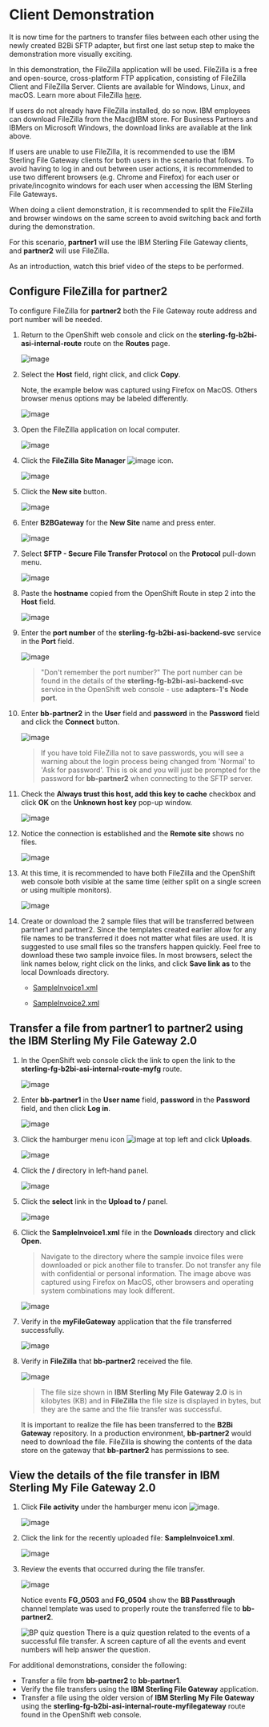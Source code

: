 # Client Demonstration

It is now time for the partners to transfer files between each other using the newly created B2Bi SFTP adapter, but first one last setup step to make the demonstration more visually exciting.

In this demonstration, the FileZilla application will be used. FileZilla is a free and open-source, cross-platform FTP application, consisting of FileZilla Client and FileZilla Server. Clients are available for Windows, Linux, and macOS. Learn more about FileZilla [here](https://filezilla-project.org/).

If users do not already have FileZilla installed, do so now. IBM employees can download FileZilla from the Mac@IBM store. For Business Partners and IBMers on Microsoft Windows, the download links are available at the link above.

If users are unable to use FileZilla, it is recommended to use the IBM Sterling File Gateway clients for both users in the scenario that follows. To avoid having to log in and out between user actions, it is recommended to use two different browsers (e.g. Chrome and Firefox) for each user or private/incognito windows for each user when accessing the IBM Sterling File Gateways.

When doing a client demonstration, it is recommended to split the FileZilla and browser windows on the same screen to avoid switching back and forth during the demonstration.

For this scenario, **partner1** will use the IBM Sterling File Gateway clients, and **partner2** will use FileZilla.

As an introduction, watch this brief video of the steps to be performed.

<!-- 
![type:video](_videos/SterlingDataExchange-ClientDemoWalkthrough-final.mp4)
-->

## Configure FileZilla for partner2

To configure FileZilla for **partner2** both the File Gateway route address and port number will be needed.

1. Return to the OpenShift web console and click on the **sterling-fg-b2bi-asi-internal-route** route on the **Routes** page.

    ![image](_attachments/OS_InternalRoute1.png)

1. Select the **Host** field, right click, and click **Copy**.

    Note, the example below was captured using Firefox on MacOS. Others browser menus options may be labeled differently.

    ![image](_attachments/OS_InternalRoute2.png)

1. Open the FileZilla application on local computer.

    ![image](_attachments/FileZilla.png)

1. Click the **FileZilla Site Manager** ![image](_attachments/FZSiteManagerIcon.png) icon.

    ![image](_attachments/FileZillaSiteManager.png)

1. Click the **New site** button.

    ![image](_attachments/FZ_NewSiteButton.png)

1. Enter **B2BGateway** for the **New Site** name and press enter.

    ![image](_attachments/FZ_NewSiteName.png)

1. Select **SFTP - Secure File Transfer Protocol** on the **Protocol** pull-down menu.

    ![image](_attachments/FZ_NewSiteProtocol.png)

1. Paste the **hostname** copied from the OpenShift Route in step 2 into the **Host** field.

    ![image](_attachments/FZ_NewSitePasteHost.png)

1. Enter the **port number** of the **sterling-fg-b2bi-asi-backend-svc** service in the **Port** field.

    ![image](_attachments/FZ_NewSitePort.png)

    > "Don't remember the port number?" The port number can be found in the details of the **sterling-fg-b2bi-asi-backend-svc** service in the OpenShift web console - use **adapters-1's** **Node port**.

1. Enter **bb-partner2** in the **User** field and **password** in the **Password** field and click the **Connect** button.

    ![image](_attachments/BB_FZ_NewSiteUserPassword.png)

    > If you have told FileZilla not to save passwords, you will see a warning about the login process being changed from 'Normal' to 'Ask for password'. This is ok and you will just be prompted for the password for **bb-partner2** when connecting to the SFTP server.

1. Check the **Always trust this host, add this key to cache** checkbox and click **OK** on the **Unknown host key** pop-up window.

    ![image](_attachments/FZ_UKnknownHostKey.png)

1. Notice the connection is established and the **Remote site** shows no files.

    ![image](_attachments/FZ_Connected.png)

1. At this time, it is recommended to have both FileZilla and the OpenShift web console both visible at the same time (either split on a single screen or using multiple monitors).

    ![image](_attachments/OS_FZ_splitScreen.png)

1. Create or download the 2 sample files that will be transferred between partner1 and partner2. Since the templates created earlier allow for any file names to be transferred it does not matter what files are used.  It is suggested to use small files so the transfers happen quickly.  Feel free to download these two sample invoice files. In most browsers, select the link names below, right click on the links, and click **Save link as** to the local Downloads directory.

    - [SampleInvoice1.xml](https://raw.githubusercontent.com/IBM/SalesEnablement-SterlingDataExchange-L3/main/tools/SampleInvoice1.xml)

    - [SampleInvoice2.xml](https://raw.githubusercontent.com/IBM/SalesEnablement-SterlingDataExchange-L3/main/tools/SampleInvoice2.xml)

## Transfer a file from partner1 to partner2 using the IBM Sterling My File Gateway 2.0

1. In the OpenShift web console click the link to open the link to the **sterling-fg-b2bi-asi-internal-route-myfg** route.

    ![image](_attachments/OS_Route-MyFG.png)

1. Enter **bb-partner1** in the **User name** field, **password** in the **Password** field, and then click **Log in**.

    ![image](_attachments/BB_MyFG_login.png)

1. Click the hamburger menu icon ![image](_attachments/MyFG_HamburgerIcon.png) at top left and click **Uploads**.

    ![image](_attachments/MyFG_UploadsMenu.png)

1. Click the **/** directory in left-hand panel.

    ![image](_attachments/MyFG_DirectorySelect.png)

1. Click the **select** link in the **Upload to /** panel.

    ![image](_attachments/MyFG_UploadPanel.png)

1. Click the **SampleInvoice1.xml** file in the **Downloads** directory and click **Open**.

    > Navigate to the directory where the sample invoice files were downloaded or pick another file to transfer. Do not transfer any file with confidential or personal information. The image above was captured using Firefox on MacOS, other browsers and operating system combinations may look different.

    <!-- alternate render for mkdocs
    !!! note "Note"
        Navigate to the directory where the sample invoice files were downloaded or pick another file to transfer. Do not transfer any file with confidential or personal information. The image above was captured using Firefox on MacOS, other browsers and operating system combinations may look different.
    -->

    ![image](_attachments/MyFG_UploadFileDialog.png)

1. Verify in the **myFileGateway** application that the file transferred successfully.

    ![image](_attachments/BB_MyFG_UploadFileTransferSuccess.png)

1. Verify in **FileZilla** that **bb-partner2** received the file.

    ![image](_attachments/BB_FZ_UploadFileTransferSuccess.png)

    > The file size shown in **IBM Sterling My File Gateway 2.0** is in kilobytes (KB) and in **FileZilla** the file size is displayed in bytes, but they are the same and the file transfer was successful.

    <!-- alternate render for mkdocs
    !!! note "Note"
        The file size shown in **IBM Sterling My File Gateway 2.0** is in kilobytes (KB) and in **FileZilla** the file size is displayed in bytes, but they are the same and the file transfer was successful.
    -->

    It is important to realize the file has been transferred to the **B2Bi Gateway** repository. In a production environment, **bb-partner2** would need to download the file. FileZilla is showing the contents of the data store on the gateway that **bb-partner2** has permissions to see.

## View the details of the file transfer in **IBM Sterling My File Gateway 2.0**

1. Click **File activity** under the hamburger menu icon ![image](_attachments/MyFG_HamburgerIcon.png).

    ![image](_attachments/MyFG_FileActivityMenu.png)

1. Click the link for the recently uploaded file: **SampleInvoice1.xml**.

    ![image](_attachments/BB_MyFG_FileActivity.png)

1. Review the events that occurred during the file transfer.

    ![image](_attachments/BB_MyFG_FileActivityDetails.png)

    Notice events **FG_0503** and **FG_0504** show the **BB Passthrough** channel template was used to properly route the transferred file to **bb-partner2**.

    ![BP quiz question](_attachments/questionICON.png) There is a quiz question related to the events of a successful file transfer. A screen capture of all the events and event numbers will help answer the question.

    <!-- alternate render for mkdocs
    ??? question "BP quiz question"
        There is a quiz question related to the events of a successful file transfer. A screen capture of all the events and event numbers will help answer the question.
    -->

For additional demonstrations, consider the following:

- Transfer a file from **bb-partner2** to **bb-partner1**.
- Verify the file transfers using the **IBM Sterling File Gateway** application.
- Transfer a file using the older version of **IBM Sterling My File Gateway** using the **sterling-fg-b2bi-asi-internal-route-myfilegateway** route found in the OpenShift web console.
